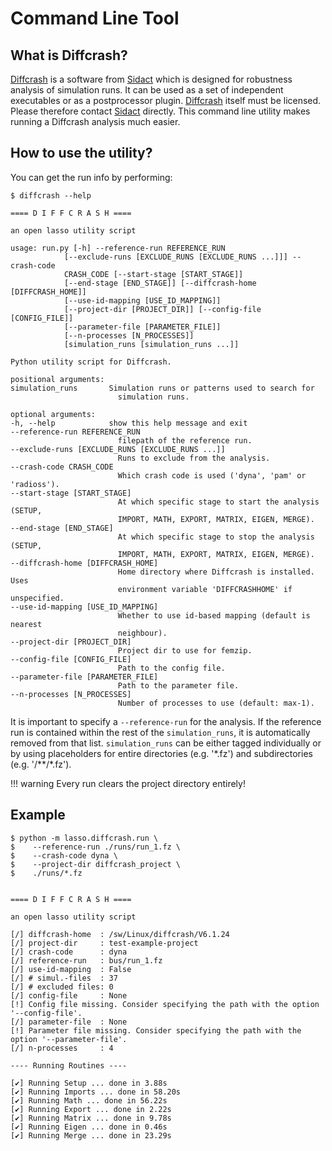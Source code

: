 # Command Line Tool

## What is Diffcrash?

[Diffcrash] is a software from [Sidact] which is designed for robustness
analysis of simulation runs.
It can be used as a set of independent executables or as a postprocessor plugin.
[Diffcrash] itself must be licensed.
Please therefore contact [Sidact] directly.
This command line utility makes running a Diffcrash analysis much
easier.

[diffcrash]: https://www.sidact.de/diffcrash
[sidact]: https://www.sidact.de/

## How to use the utility?

You can get the run info by performing:

```console
$ diffcrash --help

==== D I F F C R A S H ====

an open lasso utility script

usage: run.py [-h] --reference-run REFERENCE_RUN
            [--exclude-runs [EXCLUDE_RUNS [EXCLUDE_RUNS ...]]] --crash-code
            CRASH_CODE [--start-stage [START_STAGE]]
            [--end-stage [END_STAGE]] [--diffcrash-home [DIFFCRASH_HOME]]
            [--use-id-mapping [USE_ID_MAPPING]]
            [--project-dir [PROJECT_DIR]] [--config-file [CONFIG_FILE]]
            [--parameter-file [PARAMETER_FILE]]
            [--n-processes [N_PROCESSES]]
            [simulation_runs [simulation_runs ...]]

Python utility script for Diffcrash.

positional arguments:
simulation_runs       Simulation runs or patterns used to search for
                        simulation runs.

optional arguments:
-h, --help            show this help message and exit
--reference-run REFERENCE_RUN
                        filepath of the reference run.
--exclude-runs [EXCLUDE_RUNS [EXCLUDE_RUNS ...]]
                        Runs to exclude from the analysis.
--crash-code CRASH_CODE
                        Which crash code is used ('dyna', 'pam' or 'radioss').
--start-stage [START_STAGE]
                        At which specific stage to start the analysis (SETUP,
                        IMPORT, MATH, EXPORT, MATRIX, EIGEN, MERGE).
--end-stage [END_STAGE]
                        At which specific stage to stop the analysis (SETUP,
                        IMPORT, MATH, EXPORT, MATRIX, EIGEN, MERGE).
--diffcrash-home [DIFFCRASH_HOME]
                        Home directory where Diffcrash is installed. Uses
                        environment variable 'DIFFCRASHHOME' if unspecified.
--use-id-mapping [USE_ID_MAPPING]
                        Whether to use id-based mapping (default is nearest
                        neighbour).
--project-dir [PROJECT_DIR]
                        Project dir to use for femzip.
--config-file [CONFIG_FILE]
                        Path to the config file.
--parameter-file [PARAMETER_FILE]
                        Path to the parameter file.
--n-processes [N_PROCESSES]
                        Number of processes to use (default: max-1).
```

It is important to specify a `--reference-run` for the
analysis. If the reference run is contained within the rest of the
`simulation_runs`, it is automatically removed from that
list. `simulation_runs` can be either tagged individually
or by using placeholders for entire directories (e.g. '\*.fz') and
subdirectories (e.g. '/\*\*/\*.fz').

!!! warning
    Every run clears the project directory entirely!

## Example

```console
$ python -m lasso.diffcrash.run \
$    --reference-run ./runs/run_1.fz \ 
$    --crash-code dyna \
$    --project-dir diffcrash_project \  
$    ./runs/*.fz


==== D I F F C R A S H ==== 

an open lasso utility script

[/] diffcrash-home  : /sw/Linux/diffcrash/V6.1.24
[/] project-dir     : test-example-project
[/] crash-code      : dyna
[/] reference-run   : bus/run_1.fz
[/] use-id-mapping  : False
[/] # simul.-files  : 37
[/] # excluded files: 0
[/] config-file     : None
[!] Config file missing. Consider specifying the path with the option '--config-file'.
[/] parameter-file  : None
[!] Parameter file missing. Consider specifying the path with the option '--parameter-file'.
[/] n-processes     : 4

---- Running Routines ----   

[✔] Running Setup ... done in 3.88s
[✔] Running Imports ... done in 58.20s   
[✔] Running Math ... done in 56.22s   
[✔] Running Export ... done in 2.22s   
[✔] Running Matrix ... done in 9.78s   
[✔] Running Eigen ... done in 0.46s   
[✔] Running Merge ... done in 23.29s
```
